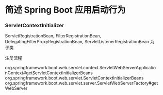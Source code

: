 # 简述 Spring Boot 应用启动行为


### ServletContextInitializer

ServletRegistrationBean, FilterRegistrationBean, DelegatingFilterProxyRegistrationBean, ServletListenerRegistrationBean 为子类
 
注册流程

org.springframework.boot.web.servlet.context.ServletWebServerApplicationContext#getServletContextInitializerBeans
org.springframework.boot.web.servlet.ServletContextInitializerBeans
org.springframework.boot.web.servlet.server.ServletWebServerFactory#getWebServer